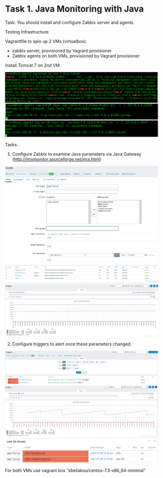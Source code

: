 
# Task 1. Java Monitoring with Java

Task:
You should install and configure Zabbix server and agents.

Testing Infrastructure:

Vagrantfile to spin up 2 VMs (virtualbox):

- zabbix server, provisioned by Vagrant provisioner
- Zabbix agents on both VMs, provisioned by Vagrant provisioner

Install Tomcat 7 on 2nd VM

<img src="pictures/Screenshot from 2017-07-25 15-40-07.png">

<img src="pictures/Screenshot from 2017-07-25 13-33-16.png">

<img src="pictures/Screenshot from 2017-07-25 13-32-38.png">

Tasks:

1. Configure Zabbix to examine Java parameters via Java Gateway (http://jmxmonitor.sourceforge.net/jmx.html)

<img src="pictures/Screenshot from 2017-07-25 15-43-01.png">

<img src="pictures/Screenshot from 2017-07-25 15-43-57.png">

<img src="pictures/Screenshot from 2017-07-25 15-44-43.png">


2. Configure triggers to alert once these parameters changed.

<img src="pictures/Screenshot from 2017-07-25 15-48-24.png">

<img src="pictures/Screenshot from 2017-07-25 15-57-14.png">

<img src="pictures/Screenshot from 2017-07-25 15-36-43.png">

For both VMs use vagrant box “sbeliakou/centos-7.3-x86_64-minimal”

